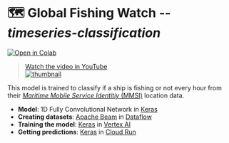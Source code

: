 # 🗺 Global Fishing Watch -- _timeseries-classification_

[![Open in Colab](https://colab.research.google.com/assets/colab-badge.svg)](https://colab.research.google.com/github/GoogleCloudPlatform/python-docs-samples/blob/main/people-and-planet-ai/timeseries-classification/README.ipynb)

> [Watch the video in YouTube<br> ![thumbnail](http://img.youtube.com/vi/LnEhSVEJUuY/0.jpg)](https://youtu.be/LnEhSVEJUuY)

This model is trained to classify if a ship is fishing or not every hour from their
[_Maritime Mobile Service Identitiy_ (MMSI)](https://en.wikipedia.org/wiki/Maritime_Mobile_Service_Identity)
location data.

* **Model**: 1D Fully Convolutional Network in [Keras]
* **Creating datasets**: [Apache Beam] in [Dataflow]
* **Training the model**: [Keras] in [Vertex AI]
* **Getting predictions**: [Keras] in [Cloud Run]

[Apache Beam]: https://beam.apache.org
[Cloud Run]: https://cloud.google.com/run
[Dataflow]: https://cloud.google.com/dataflow
[Keras]: https://keras.io
[Vertex AI]: https://cloud.google.com/vertex-ai
